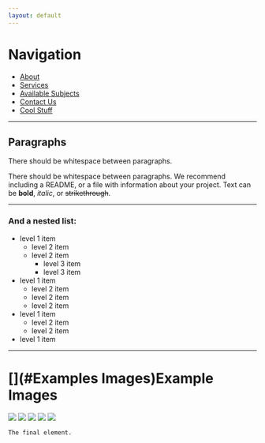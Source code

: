 ```yaml
---
layout: default
---
```


# [](#Navigation)Navigation

* [About](about)
* [Services](services)
* [Available Subjects](available-subjects)
* [Contact Us](contact-us)
* [Cool Stuff](cool-stuff)

* * *
## [](#Paragraphs)Paragraphs

There should be whitespace between paragraphs.

There should be whitespace between paragraphs. We recommend including a README, or a file with information about your project. Text can be **bold**, _italic_, or ~~strikethrough~~.

* * *
### And a nested list:

- level 1 item
  - level 2 item
  - level 2 item
    - level 3 item
    - level 3 item
- level 1 item
  - level 2 item
  - level 2 item
  - level 2 item
- level 1 item
  - level 2 item
  - level 2 item
- level 1 item

* * *
# [](#Examples Images)Example Images

![](https://cdn.rawgit.com/HelloBeastie/HelloBeastie.github.io/master/_includes/Tesla%20Coil.jpg)
![](https://cdn.rawgit.com/HelloBeastie/HelloBeastie.github.io/master/_includes/Molecule.png)
![](https://cdn.rawgit.com/HelloBeastie/HelloBeastie.github.io/master/_includes/Microorganism.jpg)
![](https://cdn.rawgit.com/HelloBeastie/HelloBeastie.github.io/master/_includes/Mathematics.jpg)
![](https://cdn.rawgit.com/HelloBeastie/HelloBeastie.github.io/master/_includes/Languages.jpg)

```
The final element.
```
